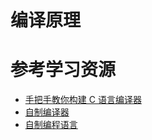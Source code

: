 # 编译原理

# 参考学习资源

+ [手把手教你构建 C 语言编译器](https://lotabout.me/2015/write-a-C-interpreter-0/)
+ [自制编译器](https://book.douban.com/subject/26806041/)
+ [自制编程语言](https://book.douban.com/subject/25735333/)






















































